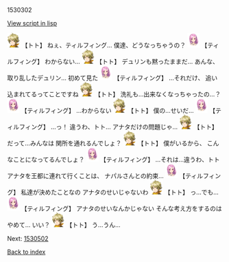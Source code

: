 1530302

[View script in lisp](../scripts/1530302.txt)

<img src="../images/units/4.png" alt="4.png" height="34"/>
【トト】
ねぇ、ティルフィング…
僕達、どうなっちゃうの？

<img src="../images/units/101411.png" alt="101411.png" height="34"/>
【ティルフィング】
わからない…

<img src="../images/units/4.png" alt="4.png" height="34"/>
【トト】
デュリンも黙ったままだ…
あんな、取り乱したデュリン…
初めて見た

<img src="../images/units/101411.png" alt="101411.png" height="34"/>
【ティルフィング】
…それだけ、
追い込まれてるってことですね

<img src="../images/units/4.png" alt="4.png" height="34"/>
【トト】
洗礼も…出来なくなっちゃったの…？

<img src="../images/units/101411.png" alt="101411.png" height="34"/>
【ティルフィング】
…わからない

<img src="../images/units/4.png" alt="4.png" height="34"/>
【トト】
僕の…せいだ…

<img src="../images/units/101411.png" alt="101411.png" height="34"/>
【ティルフィング】
…っ！
違うわ、トト…
アナタだけの問題じゃ…

<img src="../images/units/4.png" alt="4.png" height="34"/>
【トト】
だって…みんなは
関所を通れるんでしょ？

<img src="../images/units/4.png" alt="4.png" height="34"/>
【トト】
僕がいるから、
こんなことになってるんでしょ？

<img src="../images/units/101411.png" alt="101411.png" height="34"/>
【ティルフィング】
…それは…違うわ、トト
アナタを王都に連れて行くことは、
ナパルさんとの約束…

<img src="../images/units/101411.png" alt="101411.png" height="34"/>
【ティルフィング】
私達が決めたことなの
アナタのせいじゃないわ

<img src="../images/units/4.png" alt="4.png" height="34"/>
【トト】
っ…でも…

<img src="../images/units/101411.png" alt="101411.png" height="34"/>
【ティルフィング】
アナタのせいなんかじゃない
そんな考え方をするのはやめて…
いい？

<img src="../images/units/4.png" alt="4.png" height="34"/>
【トト】
う…うん…


Next: [1530502](1530502.md)

[Back to index](index.md)
